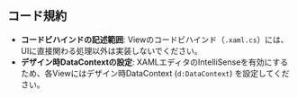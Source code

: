 ## コード規約

- **コードビハインドの記述範囲**: Viewのコードビハインド（`.xaml.cs`）には、UIに直接関わる処理以外は実装しないでください。
- **デザイン時DataContextの設定**: XAMLエディタのIntelliSenseを有効にするため、各Viewにはデザイン時DataContext (`d:DataContext`) を設定してください。